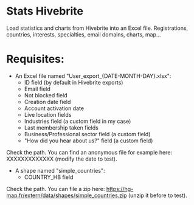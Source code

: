 # Stats Hivebrite
Load statistics and charts from Hivebrite into an Excel file.
Registrations, countries, interests, specialties, email domains, charts, map...

# Requisites:
- An Excel file named "User_export_{DATE-MONTH-DAY}.xlsx":
    - ID field (by default in Hivebrite exports)
    - Email field
    - Not blocked field
    - Creation date field
    - Account activation date
    - Live location fields
    - Industries field (a custom field in my case)
    - Last membership taken fields 
    - Business/Professional sector field (a custom field)
    - "How did you hear about us?" field (a custom field)
      
Check the path. You can find an anonymous file for example here: XXXXXXXXXXXXX (modify the date to test).
   
 
- A shape named "simple_countries":
    - COUNTRY_HB field

Check the path. You can file a zip here: https://hg-map.fr/extern/data/shapes/simple_countries.zip (unzip it before to test).
  